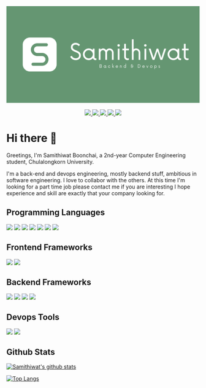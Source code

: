 ![header](./assets/header.png)

<p align="center">
  <a href="https://github.com/samithiwat">
    <img src="https://img.shields.io/badge/GitHub-100000?style=for-the-badge&logo=github&logoColor=white">
  </a>
  <a href="https://www.linkedin.com/in/samithiwat/">
    <img src="https://img.shields.io/badge/LinkedIn-0077B5?style=for-the-badge&logo=linkedin&logoColor=white">
  </a>
  <a href = "mailto: admin@samithiwat.dev">
    <img src="https://img.shields.io/badge/Gmail-D14836?style=for-the-badge&logo=gmail&logoColor=white">
  </a>
  <a href="https://github.com/samithiwat">
    <img src="https://img.shields.io/badge/Instagram-EA0C5F?style=for-the-badge&logo=instagram&logoColor=white">
  </a>
  <a href="https://www.facebook.com/profile.php?id=100004633398479">
    <img src="https://img.shields.io/badge/-Facebook-3B5998?logo=facebook&style=for-the-badge&logoColor=white">
  </a>
</p>

# Hi there 👋

Greetings, I'm Samithiwat Boonchai, a 2nd-year Computer Engineering student, Chulalongkorn University.

I'm a back-end and devops engineering, mostly backend stuff, ambitious in software engineering. I love to collabor with the others. At this time I'm looking for a part time job please contact me if you are interesting I hope experience and skill are exactly that your company looking for.

## Programming Languages

<span>
<img src="https://img.shields.io/badge/TypeScript-007ACC?style=for-the-badge&logo=typescript&logoColor=white">
<img src="https://img.shields.io/badge/JavaScript-323330?style=for-the-badge&logo=javascript&logoColor=F7DF1E">
<img src="https://img.shields.io/badge/C%2B%2B-00599C?style=for-the-badge&logo=c%2B%2B&logoColor=white">
<img src="https://img.shields.io/badge/C%23-239120?style=for-the-badge&logo=csharp&logoColor=white">
<img src="https://img.shields.io/badge/Python-3776AB?style=for-the-badge&logo=python&logoColor=white">
<img src="https://img.shields.io/badge/Java-ED8B00?style=for-the-badge&logo=java&logoColor=white">
<img src="https://img.shields.io/badge/PHP-787CB5?style=for-the-badge&logo=php&logoColor=white">
</span>

## Frontend Frameworks

<span>
<img src="https://img.shields.io/badge/React-20232A?style=for-the-badge&logo=react&logoColor=61DAFB">
<img src="https://img.shields.io/badge/svelt--kit-FF3E00?style=for-the-badge&logo=svelte&logoColor=white">
</span>

## Backend Frameworks

<span>
<img src="https://img.shields.io/badge/nestjs-E0234E?style=for-the-badge&logo=nestjs&logoColor=white">
<img src="https://img.shields.io/badge/Express.js-000000?style=for-the-badge&logo=express&logoColor=white">
<img src="https://img.shields.io/badge/Spring-6DB33F?style=for-the-badge&logo=spring&logoColor=white">
<img src="https://img.shields.io/badge/Laravel-FF2D20?style=for-the-badge&logo=laravel&logoColor=white">
</span>

## Devops Tools

<span>
<img src="https://img.shields.io/badge/kubernetes.js-326CE5?style=for-the-badge&logo=Kubernetes&logoColor=white">
<img src="https://img.shields.io/badge/Docker-2CA5E0?style=for-the-badge&logo=docker&logoColor=white">
</span>

## Github Stats

[![Samithiwat's github stats](https://github-readme-stats.vercel.app/api?username=samithiwat&hide=stars&count_private=true&show_icons=true&theme=monokai&custom_title=My%20Progress)](https://github.com/anuraghazra/github-readme-stats)

[![Top Langs](https://github-readme-stats.vercel.app/api/top-langs/?username=samithiwat&langs_count=8&layout=compact&theme=monokai)](https://github.com/anuraghazra/github-readme-stats)
